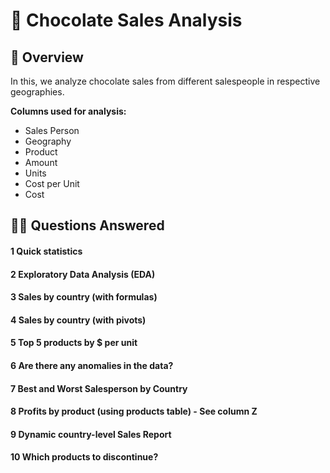 # 🍫 Chocolate Sales Analysis

## 🎯 Overview

In this, we analyze chocolate sales from different salespeople in respective geographies.

**Columns used for analysis:**
- Sales Person	
- Geography	
- Product	
- Amount	
- Units
- Cost per Unit	
- Cost

 ## 👩‍💻 Questions Answered

#### 1 Quick statistics
#### 2 Exploratory Data Analysis (EDA)
#### 3 Sales by country (with formulas)
#### 4 Sales by country (with pivots)
#### 5 Top 5 products by $ per unit
#### 6 Are there any anomalies in the data?
#### 7 Best and Worst Salesperson by Country
#### 8 Profits by product (using products table) - See column Z
#### 9 Dynamic country-level Sales Report
#### 10	Which products to discontinue?

